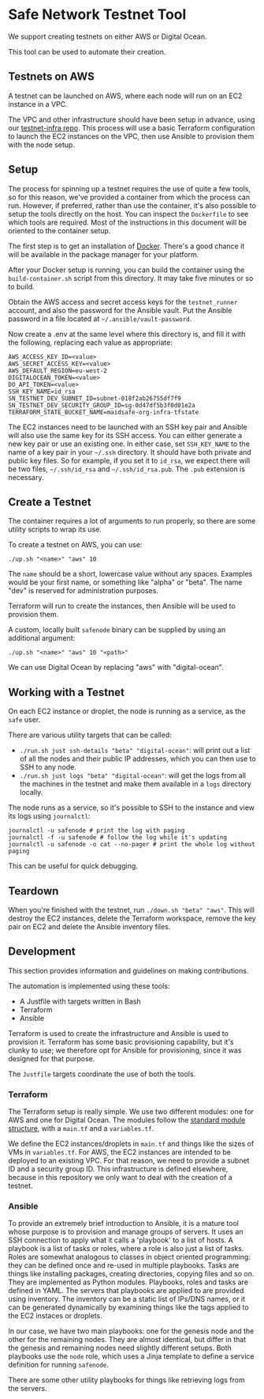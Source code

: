 # Safe Network Testnet Tool

We support creating testnets on either AWS or Digital Ocean.

This tool can be used to automate their creation.

## Testnets on AWS

A testnet can be launched on AWS, where each node will run on an EC2 instance in a VPC.

The VPC and other infrastructure should have been setup in advance, using our [testnet-infra repo](https://github.com/maidsafe/terraform-testnet-infra). This process will use a basic Terraform configuration to launch the EC2 instances on the VPC, then use Ansible to provision them with the node setup.

## Setup

The process for spinning up a testnet requires the use of quite a few tools, so for this reason, we've provided a container from which the process can run. However, if preferred, rather than use the container, it's also possible to setup the tools directly on the host. You can inspect the `Dockerfile` to see which tools are required. Most of the instructions in this document will be oriented to the container setup.

The first step is to get an installation of [Docker](https://www.docker.com/). There's a good chance it will be available in the package manager for your platform.

After your Docker setup is running, you can build the container using the `build-container.sh` script from this directory. It may take five minutes or so to build.

Obtain the AWS access and secret access keys for the `testnet_runner` account, and also the password for the Ansible vault. Put the Ansible password in a file located at `~/.ansible/vault-password`.

Now create a .env at the same level where this directory is, and fill it with the following, replacing each value as appropriate:
```
AWS_ACCESS_KEY_ID=<value>
AWS_SECRET_ACCESS_KEY=<value>
AWS_DEFAULT_REGION=eu-west-2
DIGITALOCEAN_TOKEN=<value>
DO_API_TOKEN=<value>
SSH_KEY_NAME=id_rsa
SN_TESTNET_DEV_SUBNET_ID=subnet-018f2ab26755df7f9
SN_TESTNET_DEV_SECURITY_GROUP_ID=sg-0d47df5b3f0d01e2a
TERRAFORM_STATE_BUCKET_NAME=maidsafe-org-infra-tfstate
```

The EC2 instances need to be launched with an SSH key pair and Ansible will also use the same key for its SSH access. You can either generate a new key pair or use an existing one. In either case, set `SSH_KEY_NAME` to the name of a key pair in your `~/.ssh` directory. It should have both private and public key files. So for example, if you set it to `id_rsa`, we expect there will be two files, `~/.ssh/id_rsa` and `~/.ssh/id_rsa.pub`. The `.pub` extension is necessary.

## Create a Testnet

The container requires a lot of arguments to run properly, so there are some utility scripts to wrap its use.

To create a testnet on AWS, you can use:
```
./up.sh "<name>" "aws" 10
```

The `name` should be a short, lowercase value without any spaces. Examples would be your first name, or something like "alpha" or "beta". The name "dev" is reserved for administration purposes.

Terraform will run to create the instances, then Ansible will be used to provision them.

A custom, locally built `safenode` binary can be supplied by using an additional argument:
```
./up.sh "<name>" "aws" 10 "<path>"
```

We can use Digital Ocean by replacing "aws" with "digital-ocean".

## Working with a Testnet

On each EC2 instance or droplet, the node is running as a service, as the `safe` user.

There are various utility targets that can be called:

* `./run.sh just ssh-details "beta" "digital-ocean"`: will print out a list of all the nodes and their public IP addresses, which you can then use to SSH to any node.
* `./run.sh just logs "beta" "digital-ocean"`: will get the logs from all the machines in the testnet and make them available in a `logs` directory locally.

The node runs as a service, so it's possible to SSH to the instance and view its logs using `journalctl`:
```
journalctl -u safenode # print the log with paging
journalctl -f -u safenode # follow the log while it's updating
journalctl -u safenode -o cat --no-pager # print the whole log without paging
```

This can be useful for quick debugging.

## Teardown

When you're finished with the testnet, run `./down.sh "beta" "aws"`. This will destroy the EC2 instances, delete the Terraform workspace, remove the key pair on EC2 and delete the Ansible inventory files.

## Development

This section provides information and guidelines on making contributions.

The automation is implemented using these tools:

* A Justfile with targets written in Bash
* Terraform
* Ansible

Terraform is used to create the infrastructure and Ansible is used to provision it. Terraform has some basic provisioning capability, but it's clunky to use; we therefore opt for Ansible for provisioning, since it was designed for that purpose.

The `Justfile` targets coordinate the use of both the tools.

### Terraform

The Terraform setup is really simple. We use two different modules: one for AWS and one for Digital Ocean. The modules follow the [standard module structure](https://cloud.google.com/docs/terraform/best-practices-for-terraform#module-structure), with a `main.tf` and a `variables.tf`.

We define the EC2 instances/droplets in `main.tf` and things like the sizes of VMs in `variables.tf`. For AWS, the EC2 instances are intended to be deployed to an existing VPC. For that reason, we need to provide a subnet ID and a security group ID. This infrastructure is defined elsewhere, because in this repository we only want to deal with the creation of a testnet.

### Ansible

To provide an extremely brief introduction to Ansible, it is a mature tool whose purpose is to provision and manage groups of servers. It uses an SSH connection to apply what it calls a 'playbook' to a list of hosts. A playbook is a list of tasks or roles, where a role is also just a list of tasks. Roles are somewhat analogous to classes in object oriented programming: they can be defined once and re-used in multiple playbooks. Tasks are things like installing packages, creating directories, copying files and so on. They are implemented as Python modules. Playbooks, roles and tasks are defined in YAML. The servers that playbooks are applied to are provided using inventory. The inventory can be a static list of IPs/DNS names, or it can be generated dynamically by examining things like the tags applied to the EC2 instaces or droplets.

In our case, we have two main playbooks: one for the genesis node and the other for the remaining nodes. They are almost identical, but differ in that the genesis and remaining nodes need slightly different setups. Both playbooks use the `node` role, which uses a Jinja template to define a service definition for running `safenode`.

There are some other utility playbooks for things like retrieving logs from the servers.
